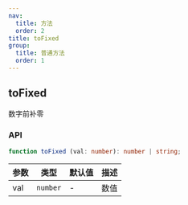 ```yaml
---
nav:
  title: 方法
  order: 2
title: toFixed
group:
  title: 普通方法
  order: 1
---
```


## toFixed

数字前补零

### API

```ts
function toFixed (val: number): number | string;
```

| 参数 | 类型     | 默认值 | 描述 |
| ---- | -------- | ------ | ---- |
| val  | `number` | -      | 数值 |
